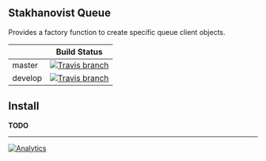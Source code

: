 Stakhanovist Queue
------------------

Provides a factory function to create specific queue client objects.

|         | Build Status |
|---------|:------------:|
| master  | [![Travis branch](https://img.shields.io/travis/stakhanovist/queue/master.svg?style=flat-square)](https://travis-ci.org/stakhanovist/queue)  |
| develop | [![Travis branch](https://img.shields.io/travis/stakhanovist/queue/develop.svg?style=flat-square)](https://travis-ci.org/stakhanovist/queue) |


## Install

**TODO**

---

[![Analytics](https://ga-beacon.appspot.com/UA-49655829-1/stakhanovist/queue)](https://github.com/igrigorik/ga-beacon)